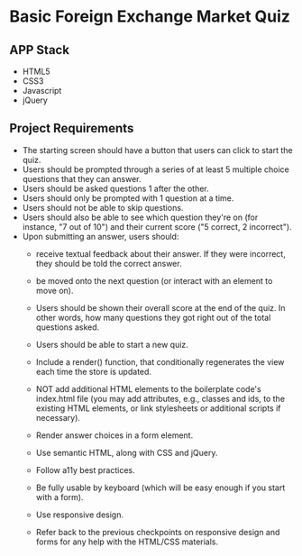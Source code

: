 # Basic Foreign Exchange Market Quiz

## APP Stack
- HTML5
- CSS3
- Javascript
- jQuery

## Project Requirements

- The starting screen should have a button that users can click to start the quiz.
- Users should be prompted through a series of at least 5 multiple choice questions that they can answer.
- Users should be asked questions 1 after the other.
- Users should only be prompted with 1 question at a time.
- Users should not be able to skip questions.
- Users should also be able to see which question they're on (for instance, "7 out of 10") and their current score ("5 correct, 2 incorrect").
- Upon submitting an answer, users should:
    - receive textual feedback about their answer. If they were incorrect, they should be told the correct answer.
    - be moved onto the next question (or interact with an element to move on).
    - Users should be shown their overall score at the end of the quiz. In other words, how many questions they got right out of the total questions asked.
    - Users should be able to start a new quiz.

    - Include a render() function, that conditionally regenerates the view each time the store is updated.
    - NOT add additional HTML elements to the boilerplate code's index.html file (you may add attributes, e.g., classes and ids, to the existing HTML elements, or link stylesheets or additional scripts if necessary).
    - Render answer choices in a form element.
    - Use semantic HTML, along with CSS and jQuery.
    - Follow a11y best practices.
    - Be fully usable by keyboard (which will be easy enough if you start with a form).
    - Use responsive design.
    - Refer back to the previous checkpoints on responsive design and forms for any help with the HTML/CSS materials.


